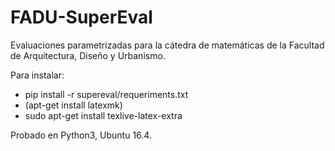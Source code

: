 # FADU-SuperEval

Evaluaciones parametrizadas para la cátedra de matemáticas de la Facultad de Arquitectura, Diseño y Urbanismo.

Para instalar:
 - pip install -r supereval/requeriments.txt
 - (apt-get install latexmk)
 - sudo apt-get install texlive-latex-extra

Probado en Python3, Ubuntu 16.4.
